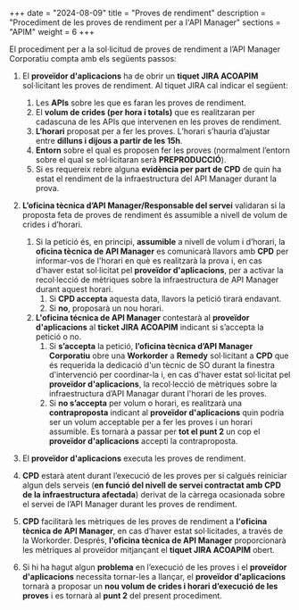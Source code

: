 +++
date        = "2024-08-09"
title       = "Proves de rendiment"
description = "Procediment de les proves de rendiment per a l'API Manager"
sections    = "APIM"
weight      = 6
+++

El procediment per a la sol·licitud de proves de rendiment a l’API Manager Corporatiu compta amb els següents passos:

1.	El **proveïdor d'aplicacions** ha de obrir un **tiquet JIRA ACOAPIM** sol·licitant les proves de rendiment. Al tiquet JIRA cal indicar el següent:
    1.	Les **APIs** sobre les que es faran les proves de rendiment.
    2.	El **volum de crides (per hora i totals)** que es realitzaran per cadascuna de les APIs que intervenen en les proves de rendiment. 
    3.	**L’horari** proposat per a fer les proves. L’horari s’hauria d’ajustar entre **dilluns i dijous a partir de les 15h**.
    4.	**Entorn** sobre el qual es proposen fer les proves (normalment l’entorn sobre el qual se sol·licitaran serà **PREPRODUCCIÓ**).
    5.	Si es requereix rebre alguna **evidència per part de CPD** de quin ha estat el rendiment de la infraestructura del API Manager durant la prova.

2.	**L’oficina tècnica d’API Manager/Responsable del servei** validaran si la proposta feta de proves de rendiment és assumible a nivell de volum de crides i d’horari. 
    1.	Si la petició és, en principi, **assumible** a nivell de volum i d’horari, la **oficina tècnica de API Manager** es comunicarà llavors amb **CPD** per informar-vos de l'horari en què es realitzarà la prova i, en cas d'haver estat sol·licitat pel **proveïdor d'aplicacions**, per a activar la recol·lecció de mètriques sobre la infraestructura de API Manager durant aquest horari. 
	    1.	Si **CPD accepta** aquesta data, llavors la petició tirarà endavant.
	    2.	Si **no**, proposarà un nou horari.	  
    2.  **L'oficina técnica de API Manager** contestarà al **proveïdor d'aplicacions** al **ticket JIRA ACOAPIM** indicant si s’accepta la petició o no. 
        1.	Si **s’accepta** la petició, **l’oficina tècnica d’API Manager Corporatiu** obre una **Workorder** a **Remedy** sol·licitant a **CPD** que és requerida la dedicació d'un tècnic de SO durant la finestra d'intervenció per coordinar-la i, en cas d'haver estat sol·licitat pel **proveïdor d'aplicacions**, la recol·lecció de mètriques sobre la infraestructura d’API Managar durant l'horari de les proves.
        2.	Si **no s’accepta** per volum o horari, es realitzarà una **contraproposta** indicant al **proveïdor d'aplicacions** quin podria ser un volum acceptable per a fer les proves i un horari assumible. Es tornarà a passar per **tot el punt 2** un cop el **proveïdor d'aplicacions** accepti la contraproposta.

3.	El **proveïdor d'aplicacions** executa les proves de rendiment.

4.	**CPD** estarà atent durant l’execució de les proves per si calgués reiniciar algun dels serveis (**en funció del nivell de servei contractat amb CPD de la infraestructura afectada**) derivat de la càrrega ocasionada sobre el servei de l’API Manager durant les proves de rendiment.

5.	**CPD** facilitarà les mètriques de les proves de rendiment a **l'oficina tècnica de API Manager**, en cas d’haver estat sol·licitades, a través de la Workorder. Després, **l'oficina tècnica de API Manager** proporcionarà les mètriques al proveïdor mitjançant el **tiquet JIRA ACOAPIM** obert.

6.	Si hi ha hagut algun **problema** en l’execució de les proves i el **proveïdor d'aplicacions** necessita tornar-les a llançar, el **proveïdor d'aplicacions** tornarà a proposar un **nou volum de crides i horari d’execució de les proves** i es tornarà al **punt 2** del present procediment.